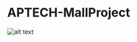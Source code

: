 # APTECH-MallProject


![alt text](https://github.com/NGNhan719/APTECH-MallProject/blob/main/screenshot/home.png?raw=true)
